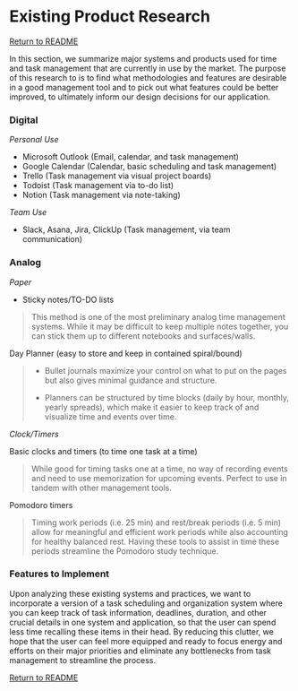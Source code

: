 # Existing Product Research

[Return to README](https://github.com/kimcharlene/DH110_Assignment2/blob/main/README.md)

In this section, we summarize major systems and products used for time and task management that are currently in use by the market.
The purpose of this research to is to find what methodologies and features are desirable in a good management tool and to pick out what features could be better improved, to ultimately inform our design decisions for our application.

### Digital

*Personal Use*
- Microsoft Outlook (Email, calendar, and task management)
- Google Calendar (Calendar, basic scheduling and task management)
- Trello (Task management via visual project boards)​​  
- Todoist (Task management via to-do list)
- Notion (Task management via note-taking)

*Team Use*
- Slack, Asana, Jira, ClickUp (Task management, via team communication)
    
### Analog

*Paper*

- Sticky notes/TO-DO lists

> This method is one of the most preliminary analog time management
> systems. While it may be difficult to keep multiple notes together,
> you can stick them up to different notebooks and surfaces/walls.

Day Planner (easy to store and keep in contained spiral/bound)

> -   Bullet journals maximize your control on what to put on the pages but also gives minimal guidance and structure.
>     
> -   Planners can be structured by time blocks (daily by hour, monthly, yearly spreads), which make it easier to keep track of and visualize time and events over time.

*Clock/Timers*

Basic clocks and timers (to time one task at a time)

> While good for timing tasks one at a time, no way of recording events and need to use memorization for upcoming events. Perfect to use in tandem with other management tools.

Pomodoro timers

> Timing work periods (i.e. 25 min) and rest/break periods (i.e. 5 min) allow for meaningful and efficient work periods while also accounting for healthy balanced rest. Having these tools to assist in time these periods streamline the Pomodoro study technique.

### Features to Implement
Upon analyzing these existing systems and practices, we want to incorporate a version of a task scheduling and organization system where you can keep track of task information, deadlines, duration, and other crucial details in one system and application, so that the user can spend less time recalling these items in their head. By reducing this clutter, we hope that the user can feel more equipped and ready to focus energy and efforts on their major priorities and eliminate any bottlenecks from task management to streamline the process.

[Return to README](https://github.com/kimcharlene/DH110_Assignment2/blob/main/README.md)
